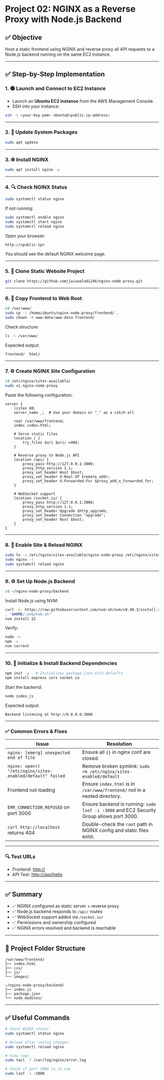 # Project 02: NGINX as a Reverse Proxy with Node.js Backend

## ✅ Objective
Host a static frontend using NGINX and reverse proxy all API requests to a Node.js backend running on the same EC2 instance.

---

## ✅ Step-by-Step Implementation

### 1. 🟢 Launch and Connect to EC2 Instance
* Launch an **Ubuntu EC2 instance** from the AWS Management Console.
* SSH into your instance:

```bash
ssh -i <your-key.pem> ubuntu@<public-ip-address>
````

---

### 2. 🔄 Update System Packages

```bash
sudo apt update
```

---

### 3. 🌐 Install NGINX

```bash
sudo apt install nginx -y
```

---

### 4. 🔍 Check NGINX Status

```bash
sudo systemctl status nginx
```

If not running:

```bash
sudo systemctl enable nginx
sudo systemctl start nginx
sudo systemctl reload nginx
```

Open your browser:

```
http://<public-ip>
```

You should see the default NGINX welcome page.

---

### 5. 🔽 Clone Static Website Project

```bash
git clone https://github.com/jaiswaladi246/nginx-node-proxy.git
```

---

### 6. 📂 Copy Frontend to Web Root

```bash
cd /var/www/
sudo cp -r /home/ubuntu/nginx-node-proxy/frontend/ .
sudo chown -R www-data:www-data frontend/
```

Check structure:

```bash
ls -l /var/www/
```

Expected output:

```
frontend/  html/
```

---

### 7. ⚙️ Create NGINX Site Configuration

```bash
cd /etc/nginx/sites-available/
sudo vi nginx-node-proxy
```

Paste the following configuration:

```nginx
server {
    listen 80;
    server_name _;  # Use your domain or "_" as a catch-all

    root /var/www/frontend;
    index index.html;

    # Serve static files
    location / {
        try_files $uri $uri/ =404;
    }

    # Reverse proxy to Node.js API
    location /api/ {
        proxy_pass http://127.0.0.1:3000;
        proxy_http_version 1.1;
        proxy_set_header Host $host;
        proxy_set_header X-Real-IP $remote_addr;
        proxy_set_header X-Forwarded-For $proxy_add_x_forwarded_for;
    }

    # WebSocket support
    location /socket.io/ {
        proxy_pass http://127.0.0.1:3000;
        proxy_http_version 1.1;
        proxy_set_header Upgrade $http_upgrade;
        proxy_set_header Connection "upgrade";
        proxy_set_header Host $host;
    }
}
```

---

### 8. 🔗 Enable Site & Reload NGINX

```bash
sudo ln -s /etc/nginx/sites-available/nginx-node-proxy /etc/nginx/sites-enabled/
sudo nginx -t
sudo systemctl reload nginx
```

---

### 9. ⚙️ Set Up Node.js Backend

```bash
cd ~/nginx-node-proxy/backend
```

Install Node.js using NVM:

```bash
curl -o- https://raw.githubusercontent.com/nvm-sh/nvm/v0.40.3/install.sh | bash
. "$HOME/.nvm/nvm.sh"
nvm install 22
```

Verify:

```bash
node -v
npm -v
nvm current
```

---

### 10. 🚀 Initialize & Install Backend Dependencies

```bash
npm init -y   # Initializes package.json with defaults
npm install express cors socket.io
```

Start the backend:

```bash
node index.js
```

Expected output:

```
Backend listening at http://0.0.0.0:3000
```

---

### ✅ Common Errors & Fixes

| Issue                                                     | Resolution                                                                               |
| --------------------------------------------------------- | ---------------------------------------------------------------------------------------- |
| `nginx: [emerg] unexpected end of file`                   | Ensure all `{}` in nginx conf are closed.                                                |
| `nginx: open() "/etc/nginx/sites-enabled/default" failed` | Remove broken symlink: `sudo rm /etc/nginx/sites-enabled/default`                        |
| Frontend not loading                                      | Ensure `index.html` is in `/var/www/frontend/` not in a nested directory.                |
| `ERR_CONNECTION_REFUSED` on port 3000                     | Ensure backend is running: `sudo lsof -i :3000` and EC2 Security Group allows port 3000. |
| `curl http://localhost` returns 404                       | Double-check the `root` path in NGINX config and static files exist.                     |

---

### 🔍 Test URLs

* Frontend: [http://<your-ec2-ip>](http://<your-ec2-ip>)
* API Test: [http://<your-ec2-ip>/api/hello](http://<your-ec2-ip>/api/hello)

---

## ✅ Summary

* ✅ NGINX configured as static server + reverse proxy
* ✅ Node.js backend responds to `/api/` routes
* ✅ WebSocket support added via `/socket.io/`
* ✅ Permissions and ownership configured
* ✅ NGINX errors resolved and backend is reachable

---

## 📁 Project Folder Structure

```
/var/www/frontend/
├── index.html
├── css/
├── js/
└── images/

~/nginx-node-proxy/backend/
├── index.js
├── package.json
└── node_modules/
```

---

## ✅ Useful Commands

```bash
# Check NGINX status
sudo systemctl status nginx

# Reload after config changes
sudo systemctl reload nginx

# View logs
sudo tail -f /var/log/nginx/error.log

# Check if port 3000 is in use
sudo lsof -i :3000
```

